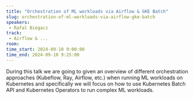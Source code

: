 ```yaml
---
title: "Orchestration of ML workloads via Airflow & GKE Batch"
slug: orchestration-of-ml-workloads-via-airflow-gke-batch
speakers:
 - Rafal Biegacz
track:
 - Airflow & ...
room: 
time_start: 2024-09-10 9:00:00
time_end: 2024-09-10 9:25:00
---
```


During this talk we are going to given an overview of different orchestration approaches (Kubeflow, Ray, Airflow, etc.) when running ML workloads on Kubernetes and specifically we will focus on how to use Kubernetes Batch API and Kubernetes Operators to run complex ML workloads.
